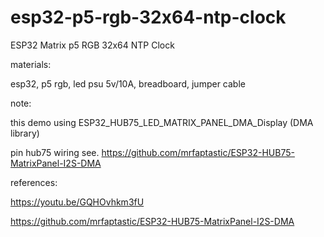 # esp32-p5-rgb-32x64-ntp-clock
ESP32 Matrix p5 RGB 32x64 NTP Clock 

materials:

esp32, p5 rgb, led psu 5v/10A, breadboard, jumper cable

note:

this demo using ESP32_HUB75_LED_MATRIX_PANEL_DMA_Display (DMA library)

pin hub75 wiring see. https://github.com/mrfaptastic/ESP32-HUB75-MatrixPanel-I2S-DMA

references:

https://youtu.be/GQHOvhkm3fU

https://github.com/mrfaptastic/ESP32-HUB75-MatrixPanel-I2S-DMA


